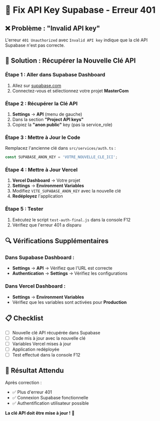 # 🔑 Fix API Key Supabase - Erreur 401

## ❌ Problème : "Invalid API key"

L'erreur `401 Unauthorized` avec `Invalid API key` indique que la clé API Supabase n'est pas correcte.

## 🚀 Solution : Récupérer la Nouvelle Clé API

### **Étape 1 : Aller dans Supabase Dashboard**
1. Allez sur [supabase.com](https://supabase.com)
2. Connectez-vous et sélectionnez votre projet **MasterCom**

### **Étape 2 : Récupérer la Clé API**
1. **Settings** → **API** (menu de gauche)
2. Dans la section **"Project API keys"**
3. Copiez la **"anon public"** key (pas la service_role)

### **Étape 3 : Mettre à Jour le Code**
Remplacez l'ancienne clé dans `src/services/auth.ts` :

```typescript
const SUPABASE_ANON_KEY = 'VOTRE_NOUVELLE_CLE_ICI';
```

### **Étape 4 : Mettre à Jour Vercel**
1. **Vercel Dashboard** → Votre projet
2. **Settings** → **Environment Variables**
3. Modifiez `VITE_SUPABASE_ANON_KEY` avec la nouvelle clé
4. **Redéployez** l'application

### **Étape 5 : Tester**
1. Exécutez le script `test-auth-final.js` dans la console F12
2. Vérifiez que l'erreur 401 a disparu

## 🔍 **Vérifications Supplémentaires**

### **Dans Supabase Dashboard :**
- **Settings** → **API** → Vérifiez que l'URL est correcte
- **Authentication** → **Settings** → Vérifiez les configurations

### **Dans Vercel Dashboard :**
- **Settings** → **Environment Variables**
- Vérifiez que les variables sont activées pour **Production**

## 📋 **Checklist**

- [ ] Nouvelle clé API récupérée dans Supabase
- [ ] Code mis à jour avec la nouvelle clé
- [ ] Variables Vercel mises à jour
- [ ] Application redéployée
- [ ] Test effectué dans la console F12

## 🎯 **Résultat Attendu**

Après correction :
- ✅ Plus d'erreur 401
- ✅ Connexion Supabase fonctionnelle
- ✅ Authentification utilisateur possible

**La clé API doit être mise à jour !** 🔑
